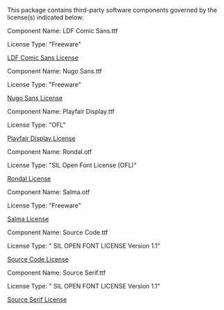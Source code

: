 This package contains third-party software components governed by the license(s) indicated below:

Component Name: LDF Comic Sans.ttf

License Type: "Freeware"

[LDF Comic Sans License](https://www.fontspace.com/help#license-3)

Component Name: Nugo Sans.ttf

License Type: "Freeware"

[Nugo Sans License](https://www.fontspace.com/help#license-3)

Component Name: Playfair Display.ttf

License Type: "OFL"

[Playfair Display License](http://scripts.sil.org/OFL)

Component Name: Rondal.otf

License Type: "SIL Open Font License (OFL)"

[Rondal License](https://www.fontspace.com/help#license-17)

Component Name: Salma.otf

License Type: "Freeware"

[Salma License](https://www.fontspace.com/help#license-3)

Component Name: Source Code.ttf

License Type: " SIL OPEN FONT LICENSE Version 1.1"

[Source Code License](http://www.adobe.com/type/legal.html)

Component Name: Source Serif.ttf

License Type: " SIL OPEN FONT LICENSE Version 1.1"

[Source Serif License](http://www.adobe.com/type/legal.html)